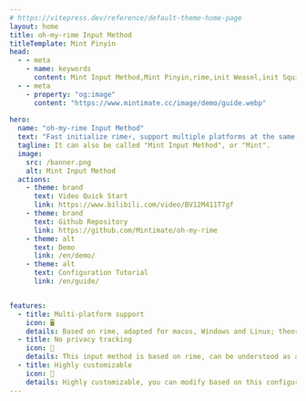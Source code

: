 ```yaml
---
# https://vitepress.dev/reference/default-theme-home-page
layout: home
title: oh-my-rime Input Method
titleTemplate: Mint Pinyin
head:
  - - meta
    - name: keywords
      content: Mint Input Method,Mint Pinyin,rime,init Weasel,init Squirrel,Linux rime
  - - meta
    - property: "og:image"
      content: "https://www.mintimate.cc/image/demo/guide.webp"
      
hero:
  name: "oh-my-rime Input Method"
  text: "Fast initialize rime⚡, support multiple platforms at the same time💻"
  tagline: It can also be called "Mint Input Method", or "Mint".
  image:
    src: /banner.png
    alt: Mint Input Method
  actions:
    - theme: brand
      text: Video Quick Start
      link: https://www.bilibili.com/video/BV12M411T7gf
    - theme: brand
      text: Github Repository
      link: https://github.com/Mintimate/oh-my-rime
    - theme: alt
      text: Demo
      link: /en/demo/
    - theme: alt
      text: Configuration Tutorial
      link: /en/guide/


features:
  - title: Multi-platform support
    icon: 🖥
    details: Based on rime, adapted for macos, Windows and Linux; theoretically supports tongwen (Android), cangjie (iOS)
  - title: No privacy tracking
    icon: 🚫
    details: This input method is based on rime, can be understood as a set of configurations based on the rime framework; there is no network access itself, no privacy disclosure. Of course, the dictionary also needs to be updated manually.
  - title: Highly customizable
    icon: 💐
    details: Highly customizable, you can modify based on this configuration according to your own preferences; but you need to comply with open source agreements
---
```

